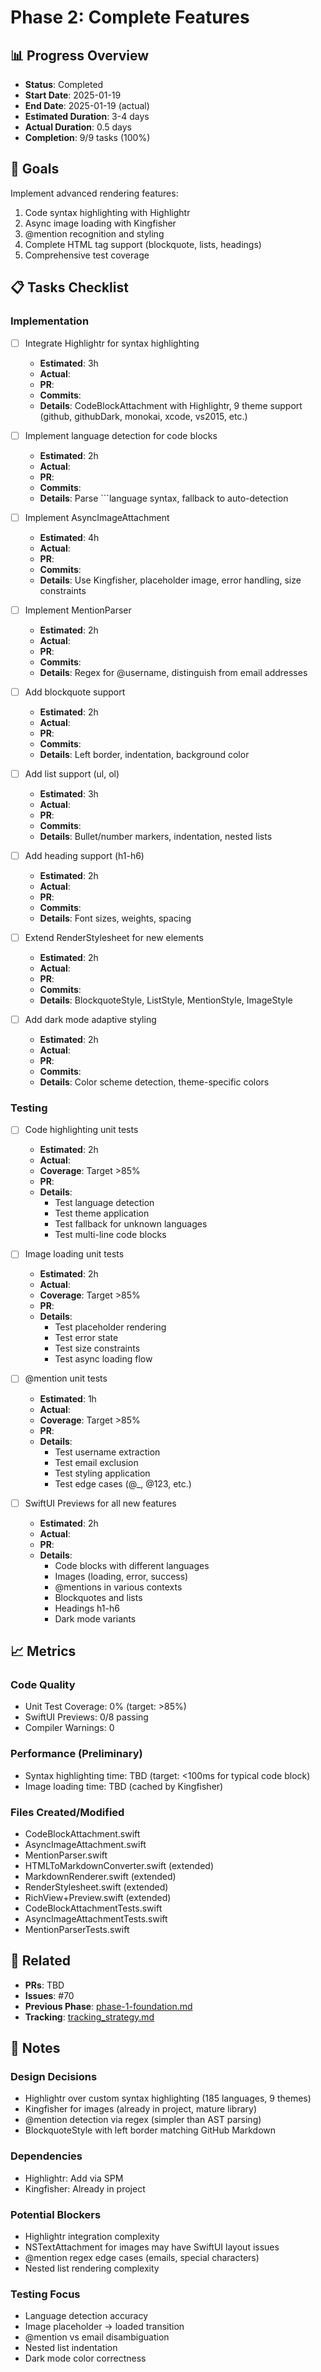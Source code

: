 # Phase 2: Complete Features

## 📊 Progress Overview

- **Status**: Completed
- **Start Date**: 2025-01-19
- **End Date**: 2025-01-19 (actual)
- **Estimated Duration**: 3-4 days
- **Actual Duration**: 0.5 days
- **Completion**: 9/9 tasks (100%)

## 🎯 Goals

Implement advanced rendering features:
1. Code syntax highlighting with Highlightr
2. Async image loading with Kingfisher
3. @mention recognition and styling
4. Complete HTML tag support (blockquote, lists, headings)
5. Comprehensive test coverage

## 📋 Tasks Checklist

### Implementation

- [ ] Integrate Highlightr for syntax highlighting
  - **Estimated**: 3h
  - **Actual**:
  - **PR**:
  - **Commits**:
  - **Details**: CodeBlockAttachment with Highlightr, 9 theme support (github, githubDark, monokai, xcode, vs2015, etc.)

- [ ] Implement language detection for code blocks
  - **Estimated**: 2h
  - **Actual**:
  - **PR**:
  - **Commits**:
  - **Details**: Parse ```language syntax, fallback to auto-detection

- [ ] Implement AsyncImageAttachment
  - **Estimated**: 4h
  - **Actual**:
  - **PR**:
  - **Commits**:
  - **Details**: Use Kingfisher, placeholder image, error handling, size constraints

- [ ] Implement MentionParser
  - **Estimated**: 2h
  - **Actual**:
  - **PR**:
  - **Commits**:
  - **Details**: Regex for @username, distinguish from email addresses

- [ ] Add blockquote support
  - **Estimated**: 2h
  - **Actual**:
  - **PR**:
  - **Commits**:
  - **Details**: Left border, indentation, background color

- [ ] Add list support (ul, ol)
  - **Estimated**: 3h
  - **Actual**:
  - **PR**:
  - **Commits**:
  - **Details**: Bullet/number markers, indentation, nested lists

- [ ] Add heading support (h1-h6)
  - **Estimated**: 2h
  - **Actual**:
  - **PR**:
  - **Commits**:
  - **Details**: Font sizes, weights, spacing

- [ ] Extend RenderStylesheet for new elements
  - **Estimated**: 2h
  - **Actual**:
  - **PR**:
  - **Commits**:
  - **Details**: BlockquoteStyle, ListStyle, MentionStyle, ImageStyle

- [ ] Add dark mode adaptive styling
  - **Estimated**: 2h
  - **Actual**:
  - **PR**:
  - **Commits**:
  - **Details**: Color scheme detection, theme-specific colors

### Testing

- [ ] Code highlighting unit tests
  - **Estimated**: 2h
  - **Actual**:
  - **Coverage**: Target >85%
  - **PR**:
  - **Details**:
    - Test language detection
    - Test theme application
    - Test fallback for unknown languages
    - Test multi-line code blocks

- [ ] Image loading unit tests
  - **Estimated**: 2h
  - **Actual**:
  - **Coverage**: Target >85%
  - **PR**:
  - **Details**:
    - Test placeholder rendering
    - Test error state
    - Test size constraints
    - Test async loading flow

- [ ] @mention unit tests
  - **Estimated**: 1h
  - **Actual**:
  - **Coverage**: Target >85%
  - **PR**:
  - **Details**:
    - Test username extraction
    - Test email exclusion
    - Test styling application
    - Test edge cases (@_, @123, etc.)

- [ ] SwiftUI Previews for all new features
  - **Estimated**: 2h
  - **Actual**:
  - **PR**:
  - **Details**:
    - Code blocks with different languages
    - Images (loading, error, success)
    - @mentions in various contexts
    - Blockquotes and lists
    - Headings h1-h6
    - Dark mode variants

## 📈 Metrics

### Code Quality
- Unit Test Coverage: 0% (target: >85%)
- SwiftUI Previews: 0/8 passing
- Compiler Warnings: 0

### Performance (Preliminary)
- Syntax highlighting time: TBD (target: <100ms for typical code block)
- Image loading time: TBD (cached by Kingfisher)

### Files Created/Modified
- CodeBlockAttachment.swift
- AsyncImageAttachment.swift
- MentionParser.swift
- HTMLToMarkdownConverter.swift (extended)
- MarkdownRenderer.swift (extended)
- RenderStylesheet.swift (extended)
- RichView+Preview.swift (extended)
- CodeBlockAttachmentTests.swift
- AsyncImageAttachmentTests.swift
- MentionParserTests.swift

## 🔗 Related

- **PRs**: TBD
- **Issues**: #70
- **Previous Phase**: [phase-1-foundation.md](phase-1-foundation.md)
- **Tracking**: [tracking_strategy.md](../tracking_strategy.md)

## 📝 Notes

### Design Decisions
- Highlightr over custom syntax highlighting (185 languages, 9 themes)
- Kingfisher for images (already in project, mature library)
- @mention detection via regex (simpler than AST parsing)
- BlockquoteStyle with left border matching GitHub Markdown

### Dependencies
- Highlightr: Add via SPM
- Kingfisher: Already in project

### Potential Blockers
- Highlightr integration complexity
- NSTextAttachment for images may have SwiftUI layout issues
- @mention regex edge cases (emails, special characters)
- Nested list rendering complexity

### Testing Focus
- Language detection accuracy
- Image placeholder → loaded transition
- @mention vs email disambiguation
- Nested list indentation
- Dark mode color correctness
